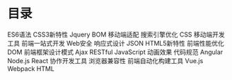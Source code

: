 # 目录

ES6语法
CSS3新特性
Jquery
BOM
移动端适配
搜索引擎优化
CSS
移动端开发工具
前端一站式开发
Web安全
响应式设计
JSON
HTML5新特性
前端性能优化
DOM
前端框架设计模式
Ajax
RESTful
JavaScript
动画效果
代码规范
Angular
Node.js
React
协作开发工具
浏览器兼容性
前端自动化构建工具
Vue.js
Webpack
HTML